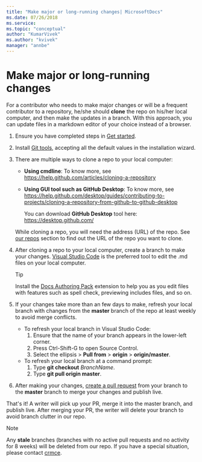 ```yaml
---
title: "Make major or long-running changes| MicrosoftDocs"
ms.date: 07/26/2018
ms.service: 
ms.topic: "conceptual"
author: "KumarVivek"
ms.author: "kvivek"
manager: "annbe"
---
```


# Make major or long-running changes

For a contributor who needs to make major changes or will be a frequent
contributor to a repository, he/she should **clone** the repo on his/her local
computer, and then make the updates in a branch. With this approach, you can
update files in a markdown editor of your choice instead of a browser. 

1. Ensure you have completed steps in [Get started](get-started.md).

2. Install [Git tools](https://gitforwindows.org/), accepting all the default
    values in the installation wizard.

2.  There are multiple ways to clone a repo to your local computer:
    - **Using cmdline**: To know more, see <https://help.github.com/articles/cloning-a-repository>
    - **Using GUI tool such as GitHub Desktop**: To know more, see <https://help.github.com/desktop/guides/contributing-to-projects/cloning-a-repository-from-github-to-github-desktop>

        You can download **GitHub Desktop** tool here: <https://desktop.github.com/>  
    
    While cloning a repo, you will need the address (URL) of the repo. See
    [our repos](get-started.md#our-repos) section to find out the
    URL of the repo you want to clone.

3.  After cloning a repo to your local computer, create a branch to make your
    changes. [Visual Studio Code](https://code.visualstudio.com/) is the
    preferred tool to edit the .md files on your local computer.

    > [!TIP]
    > Install the [Docs Authoring Pack](https://marketplace.visualstudio.com/items?itemName=docsmsft.docs-authoring-pack) extension to help you as you edit files with features such as spell check, previewing includes files, and so on.

4. If your changes take more than an few days to make, refresh your local branch with changes from the **master** branch of the repo at least weekly to avoid merge conflicts.

    - To refresh your local branch in Visual Studio Code:
        1. Ensure that the name of your branch appears in the lower-left corner.
        1. Press Ctrl-Shift-G to open Source Control.
        1. Select the ellipsis > **Pull from** > **origin** > **origin/master**.
    - To refresh your local branch at a command prompt:
        1. Type **git checkout** *BranchName*.
        1. Type **git pull origin master**.

5.  After making your changes, [create a pull
    request](https://help.github.com/articles/creating-a-pull-request/) from
    your branch to the **master** branch to merge your changes and publish live.

That's it! A writer will pick up your PR, merge it into the master branch, and publish live. After merging your PR, the writer will delete your branch to avoid branch clutter in our repo.

> [!NOTE]
> Any **stale** branches (branches with no active pull requests and no activity for 8 weeks) will be deleted from our repo. If you have a special situation, please contact [crmce](mailto:crmce@microsoft.com).
